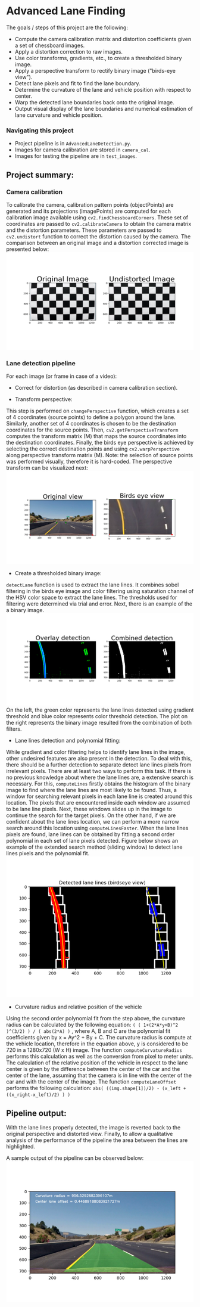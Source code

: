 # Advanced Lane Finding
The goals / steps of this project are the following:

* Compute the camera calibration matrix and distortion coefficients given a set of chessboard images.
* Apply a distortion correction to raw images.
* Use color transforms, gradients, etc., to create a thresholded binary image.
* Apply a perspective transform to rectify binary image ("birds-eye view").
* Detect lane pixels and fit to find the lane boundary.
* Determine the curvature of the lane and vehicle position with respect to center.
* Warp the detected lane boundaries back onto the original image.
* Output visual display of the lane boundaries and numerical estimation of lane curvature and vehicle position.

### Navigating this project
* Project pipeline  is in `AdvancedLaneDetection.py`.
* Images for camera calibration are stored in `camera_cal`. 
* Images for testing the pipeline are in `test_images`.

## Project summary:

### Camera calibration
To calibrate the camera, calibration pattern points (objectPoints) are generated and its projections (imagePoints) are computed for each calibration image available  using `cv2.findChessboardCorners`.
These set of coordinates are passed to `cv2.calibrateCamera` to obtain the camera matrix and the distortion parameters. These parameters are passed to `cv2.undistort` function to correct the distortion caused by the camera.
The comparison between an original image and a distortion corrected image is presented below:
![](AdvancedLaneDetection/readme_images/camera_calibration.png)

### Lane detection pipeline
For each image (or frame in case of a video):

* Correct for distortion (as described in camera calibration section).

* Transform perspective:

This step is performed on `changePerspective` function, which creates a set of 4 coordinates (source points) to define a polygon around the lane. Similarly, another set of 4 coordinates is chosen to be the destination coordinates for the source points. Then, `cv2.getPerspectiveTransform` computes the transform matrix (M) that maps the source coordinates into the destination coordinates.
Finally, the birds eye perspective is achieved by selecting the correct destination points and using `cv2.warpPerspective` along perspective transform matrix (M).
Note: the selection of source points was performed visually, therefore it is hard-coded.
The perspective transform can be visualized next:
![](AdvancedLaneDetection/readme_images/perspective_transform.png)

* Create a thresholded binary image:

`detectLane` function is used to extract the lane lines. It combines sobel filtering in the birds eye image and color filtering using saturation channel of the HSV color space to extract the lane lines.
The thresholds used for filtering were determined via trial and error.
Next, there is an example of the a binary image.
![](AdvancedLaneDetection/readme_images/binary.png)
On the left, the green color represents the lane lines detected using gradient threshold and blue color represents color threshold detection. The plot on the right represents the binary image resulted from the combination of both filters.

* Lane lines detection and polynomial fitting:

While gradient and color filtering helps to identify lane lines in the image, other undesired features are also present in the detection. To deal with this, there should be a further detection to separate detect lane lines pixels from irrelevant pixels.
There are at least two ways to perform this task. If there is no previous knowledge about where the lane lines are, a extensive search is necessary. For this, `computeLines` firstly obtains the histogram of the binary image to find where the lane lines are most likely to be found. Thus, a window for searching relevant pixels in each lane line is created around this location. The pixels that are encountered inside each window are assumed to be lane line pixels. Next, these windows slides up in the image to continue the search for the target pixels.
On the other hand, if we are confident about the lane lines location, we can perform a more narrow search around this location using `computeLinesFaster`.
When the lane lines pixels are found, lane lines can be obtained by fitting a second order polynomial in each set of lane pixels detected. Figure below shows an example of the extended search method (sliding window) to detect lane lines pixels and the polynomial fit.
![](AdvancedLaneDetection/readme_images/slidding_window.png)

* Curvature radius and relative position of the vehicle

Using the second order polynomial fit from the step above, the curvature radius can be calculated by the following equation:
`( ( 1+(2*A*y+B)^2 )^(3/2) ) / ( abs(2*A) )` , where A, B and C are the polynomial fit coefficients given by x = Ay^2 + By + C. 
The curvature radius is compute at the vehicle location, therefore in the equation above, y is considered to be 720 in a 1280x720 (W x H) image.
The function `computeCurvatureRadius` performs this calculation as well as the conversion from pixel to meter units.
The calculation of the relative position of the vehicle in respect to the lane center is given by the difference between the center of the car and the center of the lane, assuming that the camera is in line with the center of the car and with the center of the image. The function `computeLaneOffset` performs the following calculation:
`abs( ((img.shape[1])/2) - (x_left + ((x_right-x_left)/2) ) )`

## Pipeline output:
With the lane lines properly detected, the image is reverted back to the original perspective and distorted view. Finally, to allow a qualitative analysis of the performance of the pipeline the area between the lines are highlighted. 

A sample output of the pipeline can be observed below:
![](AdvancedLaneDetection/readme_images/final_image.png)